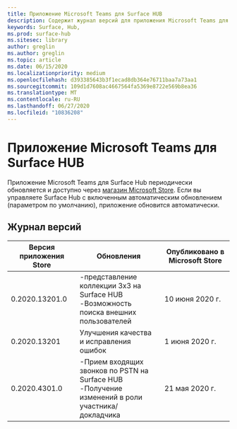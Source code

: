 ```yaml
---
title: Приложение Microsoft Teams для Surface HUB
description: Содержит журнал версий для приложения Microsoft Teams для Surface HUB
keywords: Surface, Hub,
ms.prod: surface-hub
ms.sitesec: library
author: greglin
ms.author: greglin
ms.topic: article
ms.date: 06/15/2020
ms.localizationpriority: medium
ms.openlocfilehash: d393385643b3f1ecad8db364e76711baa7a73aa1
ms.sourcegitcommit: 109d1d7608ac4667564fa5369e8722e569b8ea36
ms.translationtype: MT
ms.contentlocale: ru-RU
ms.lasthandoff: 06/27/2020
ms.locfileid: "10836208"
---
```

# Приложение Microsoft Teams для Surface HUB 

Приложение Microsoft Teams для Surface Hub периодически обновляется и доступно через [магазин Microsoft Store](https://www.microsoft.com/store/apps/windows). Если вы управляете Surface Hub с включенным автоматическим обновлением (параметром по умолчанию), приложение обновится автоматически.
 

## Журнал версий
| Версия приложения Store | Обновления                                                                                         | Опубликовано в Microsoft Store |
| --------------------- | --------------------------------------------------------------------------------------------------- | -------------------------------- |
| 0.2020.13201.0        | -представление коллекции 3x3 на Surface HUB<br>-Возможность поиска внешних пользователей                         | 10 июня 2020 г.<br>            |
| 0.2020.13201          | Улучшения качества и исправления ошибок                                                                | 1 июня 2020 г.<br>          |
| 0.2020.4301.0         | -Прием входящих звонков по PSTN на Surface HUB<br>-Получение изменений в роли участника/докладчика            | 21 мая 2020 г.                     |
